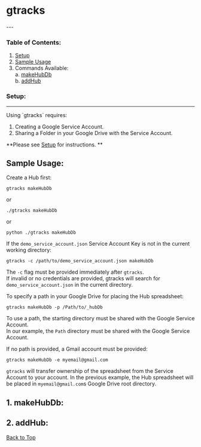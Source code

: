 # gtracks  
<a id="top">
---  

### Table of Contents:  
1. [Setup](#setup)  
2. [Sample Usage](#usage)  
3. Commands Available:  
  a. [makeHubDb](#makeHubDb)  
  b. [addHub](#addHub)    


### Setup:  
---  
<a id="setup">  
Using `gtracks` requires:   

  1. Creating a Google Service Account.
  2. Sharing a Folder in your Google Drive with the Service Account.   

**Please see [Setup](setup.md/) for instructions. **    

 
## Sample Usage:  
<a id="usage"></a>
Create a Hub first: 

  `gtracks makeHubDb`  
  
   or  
  
  `./gtracks makeHubDb`   
  
   or  
  
  `python ./gtracks makeHubDb`  
  
If the `demo_service_account.json` Service Account Key is not in the current working directory:  

  `gtracks -c /path/to/demo_service_account.json makeHubDb`  

The `-c` flag must be provided immediately after `gtracks`.  
If invalid or no credentials are provided, gtracks will search for `demo_service_account.json` in the current directory.  
  
To specify a path in your Google Drive for placing the Hub spreadsheet:  

  `gtracks makeHubDb -p /Path/to/_hubDb`  

To use a path, the starting directory must be shared with the Google Service Account.  
In our example, the `Path` directory must be shared with the Google Service Account.  
  
If no path is provided, a Gmail account must be provided:  

  `gtracks makeHubDb -e myemail@gmail.com`  
  
 `gtracks` will transfer ownership of the spreadsheet from the Service Account to your account. 
 In the previous example, the Hub spreadsheet will be placed in `myemail@gmail.com`s Google Drive root directory.  
 
 
 
 
## 1. makeHubDb:  
<a id="makeHubDb"></a>  

## 2. addHub:  
<a id="addHub"></a>  


[Back to Top](#top)


